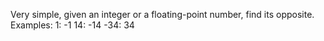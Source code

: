 Very simple, given an integer or a floating-point number, find its opposite.
Examples:
1: -1
14: -14
-34: 34

